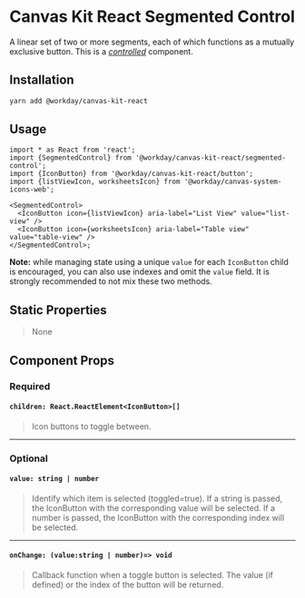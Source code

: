 # Canvas Kit React Segmented Control

A linear set of two or more segments, each of which functions as a mutually exclusive button. This
is a [_controlled_](https://reactjs.org/docs/forms.html#controlled-components) component.

## Installation

```sh
yarn add @workday/canvas-kit-react
```

## Usage

```tsx
import * as React from 'react';
import {SegmentedControl} from '@workday/canvas-kit-react/segmented-control';
import {IconButton} from '@workday/canvas-kit-react/button';
import {listViewIcon, worksheetsIcon} from '@workday/canvas-system-icons-web';

<SegmentedControl>
  <IconButton icon={listViewIcon} aria-label="List View" value="list-view" />
  <IconButton icon={worksheetsIcon} aria-label="Table view" value="table-view" />
</SegmentedControl>;
```

**Note:** while managing state using a unique `value` for each `IconButton` child is encouraged, you
can also use indexes and omit the `value` field. It is strongly recommended to not mix these two
methods.

## Static Properties

> None

## Component Props

### Required

#### `children: React.ReactElement<IconButton>[]`

> Icon buttons to toggle between.

---

### Optional

#### `value: string | number`

> Identify which item is selected (toggled=true). If a string is passed, the IconButton with the
> corresponding value will be selected. If a number is passed, the IconButton with the corresponding
> index will be selected.

---

#### `onChange: (value:string | number)=> void`

> Callback function when a toggle button is selected. The value (if defined) or the index of the
> button will be returned.
